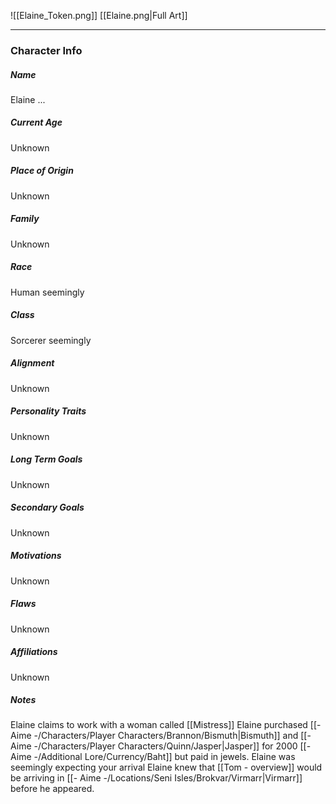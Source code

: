 ![[Elaine_Token.png]]
[[Elaine.png|Full Art]]

---
### Character Info

##### Name 
Elaine ...

##### Current Age
Unknown

##### Place of Origin
Unknown

##### Family
Unknown

##### Race
Human seemingly

##### Class
Sorcerer seemingly

##### Alignment
Unknown

##### Personality Traits
Unknown

##### Long Term Goals
Unknown

##### Secondary Goals
Unknown

##### Motivations
Unknown

##### Flaws
Unknown

##### Affiliations
Unknown

##### Notes
Elaine claims to work with a woman called [[Mistress]]
Elaine purchased [[- Aime -/Characters/Player Characters/Brannon/Bismuth|Bismuth]] and [[- Aime -/Characters/Player Characters/Quinn/Jasper|Jasper]] for 2000 [[- Aime -/Additional Lore/Currency/Baht]] but paid in jewels. 
Elaine was seemingly expecting your arrival
Elaine knew that [[Tom - overview]] would be arriving in [[- Aime -/Locations/Seni Isles/Brokvar/Virmarr|Virmarr]] before he appeared. 